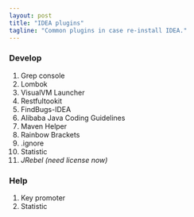 ```yaml
---
layout: post
title: "IDEA plugins"
tagline: "Common plugins in case re-install IDEA."
---
```


### Develop

1. Grep console
2. Lombok
3. VisualVM Launcher
4. Restfultookit
5. FindBugs-IDEA
6. Alibaba Java Coding Guidelines
7. Maven Helper
8. Rainbow Brackets
9. .ignore
10. Statistic
11. *JRebel (need license now)*

### Help

1. Key promoter
2. Statistic

